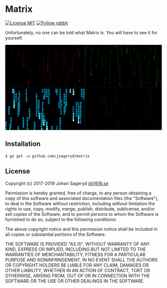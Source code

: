 # Matrix

[![License MIT](https://img.shields.io/badge/license-MIT-lightgrey.svg?style=flat)](#license)
[![Follow rabbit](https://img.shields.io/badge/follow-rabbit-lightgrey.svg?style=flat)](#)

Unfortunately, no one can be told what Matrix is. You will have to see it for
yourself.

![Screenshot](./matrix.png)

## Installation
```
$ go get -u github.com/jsageryd/matrix
```

## License
Copyright (c) 2017-2019 Johan Sageryd <j@1616.se>

Permission is hereby granted, free of charge, to any person obtaining a copy of
this software and associated documentation files (the "Software"), to deal in
the Software without restriction, including without limitation the rights to
use, copy, modify, merge, publish, distribute, sublicense, and/or sell copies of
the Software, and to permit persons to whom the Software is furnished to do so,
subject to the following conditions:

The above copyright notice and this permission notice shall be included in all
copies or substantial portions of the Software.

THE SOFTWARE IS PROVIDED "AS IS", WITHOUT WARRANTY OF ANY KIND, EXPRESS OR
IMPLIED, INCLUDING BUT NOT LIMITED TO THE WARRANTIES OF MERCHANTABILITY, FITNESS
FOR A PARTICULAR PURPOSE AND NONINFRINGEMENT. IN NO EVENT SHALL THE AUTHORS OR
COPYRIGHT HOLDERS BE LIABLE FOR ANY CLAIM, DAMAGES OR OTHER LIABILITY, WHETHER
IN AN ACTION OF CONTRACT, TORT OR OTHERWISE, ARISING FROM, OUT OF OR IN
CONNECTION WITH THE SOFTWARE OR THE USE OR OTHER DEALINGS IN THE SOFTWARE.
